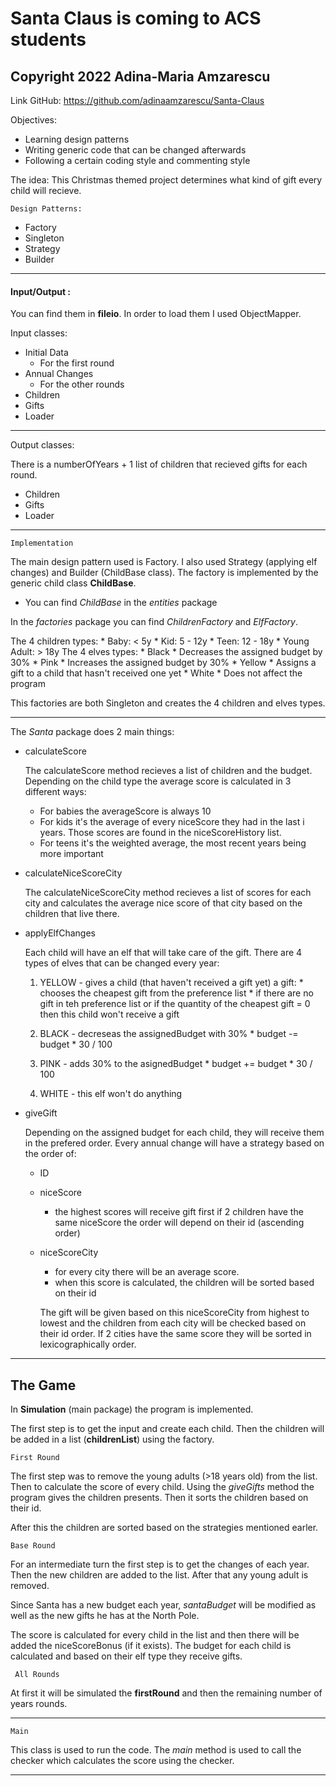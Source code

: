 # Santa Claus is coming to ACS students
## Copyright 2022 Adina-Maria Amzarescu

Link GitHub: https://github.com/adinaamzarescu/Santa-Claus

Objectives: 
* Learning design patterns
* Writing generic code that can be changed afterwards
* Following a certain coding style and commenting style

The idea:
This Christmas themed project determines what kind of gift every
child will recieve.

`` Design Patterns: ``

* Factory
* Singleton
* Strategy
* Builder
_____________________________________________________________________

#### Input/Output :

You can find them in **fileio**.
In order to load them I used ObjectMapper.

Input classes: 
* Initial Data
  * For the first round
* Annual Changes
  * For the other rounds
* Children
* Gifts
* Loader
_____________________________________________________________________

Output classes:

There is a numberOfYears + 1 list of children that recieved gifts for
each round. 
* Children
* Gifts
* Loader

_____________________________________________________________________

`` Implementation ``

The main design pattern used is Factory. I also used Strategy 
(applying elf changes) and Builder (ChildBase class).
The factory is implemented by the generic child class
**ChildBase**.

* You can find *ChildBase* in the _entities_ package

In the _factories_ package you can find *ChildrenFactory* and
*ElfFactory*.

   The 4 children types:
      * Baby: < 5y
      * Kid: 5 - 12y
      * Teen: 12 - 18y
      * Young Adult: > 18y
   The 4 elves types:
     * Black
        * Decreases the assigned budget by 30%
     * Pink
        * Increases the assigned budget by 30%
     * Yellow
        * Assigns a gift to a child that hasn't
        received one yet
     * White
        * Does not affect the program
        
This factories are both Singleton and creates the 4 children and
elves types.
_____________________________________________________________________

The _Santa_ package does 2 main things:

* calculateScore
   
   The calculateScore method recieves a list of children
   and the budget. Depending on the child type the average score is
   calculated in 3 different ways:
   
   * For babies the averageScore is always 10
   * For kids it's the average of every niceScore they had in the last i
     years. Those scores are found in the niceScoreHistory list.
   * For teens it's the weighted average, the most recent years being
     more important

* calculateNiceScoreCity
    
   The calculateNiceScoreCity method recieves a list of scores for
   each city and calculates the average nice score of that city
   based on the children that live there.
   
* applyElfChanges

    Each child will have an elf that will take care of the gift.
    There are 4 types of elves that can be changed every year:

    1. YELLOW - gives a child (that haven't received a gift yet) a gift:
      * chooses the cheapest gift from the preference list
      * if there are no gift in teh preference list or if the quantity of the cheapest
      gift = 0  then this child won't receive a gift

    2. BLACK - decreseas the assignedBudget with 30%
      * budget -= budget * 30 / 100

    3. PINK - adds 30% to the asignedBudget
      * budget += budget * 30 / 100

    4. WHITE -  this elf won't do anything
    
* giveGift

   Depending on the assigned budget for each child, they will receive
   them in the prefered order.
   Every annual change will have a strategy based on the order of:

    * ID
    * niceScore
	    - the highest scores will receive gift first
	      if 2 children have the same niceScore the order will depend on their id (ascending order)

    * niceScoreCity
	    - for every city there will be an average score.
	    - when this score is calculated, the children will be sorted based on their id

        The gift will be given based on this niceScoreCity from highest to lowest and
	      the children from each city will be checked based on their id order.
	      If 2 cities have the same score they will be sorted in lexicographically order.
_____________________________________________________________________   

## The Game

In **Simulation** (main package) the program is implemented. 

The first step is to get the input and create each child. Then the 
children will be added in a list (**childrenList**) using the factory.

`` First Round ``

The first step was to remove the young adults (>18 years old) from the 
list. Then to calculate the score of every child.
Using the _giveGifts_ method the program gives the children presents.
Then it sorts the children based on their id.

After this the children are sorted based on the strategies mentioned
earler.

`` Base Round ``

For an intermediate turn the first step is to get the changes of each 
year. Then the new children are added to the list.
After that any young adult is removed. 

Since Santa has a new budget each year, _santaBudget_ will be modified
as well as the new gifts he has at the North Pole.
 
The score is calculated for every child in the list and then there
will be added the niceScoreBonus (if it exists). The budget for each child
is calculated and based on their elf type they receive gifts.

`` All Rounds``

At first it will be simulated the **firstRound** and then the remaining 
number of years rounds. 
_____________________________________________________________________

`` Main ``

This class is used to run the code. The _main_ method is used to call
the checker which calculates the score using the checker.
_____________________________________________________________________
